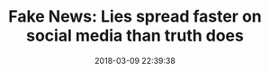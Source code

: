 ---
date: 2018-03-09 22:39:38
link:
  source: pocket
  source_url: https://getpocket.com
  text: 'Fake News: Lies spread faster on social media than truth does'
  url: https://www.nbcnews.com/health/health-news/fake-news-lies-spread-faster-social-media-truth-does-n854896
slug: fake-news-lies-spread-faster-on-social-media-than-truth-does
source: pocket
syndicated:
- type: twitter
  url: https://twitter.com/roytang/statuses/972253842447458304/
- type: facebook
  url: https://www.facebook.com/stephen.roy.tang/posts/10156480134703912
title: 'Fake News: Lies spread faster on social media than truth does'
---